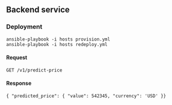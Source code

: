 ## Backend service

### Deployment

```
ansible-playbook -i hosts provision.yml
ansible-playbook -i hosts redeploy.yml
```

#### Request

```
GET /v1/predict-price
```


#### Response

```
{ "predicted_price": { "value": 542345, "currency": 'USD' }}
```
